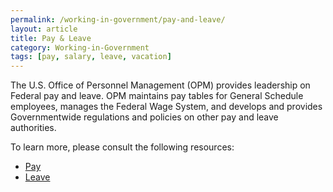 ```yaml
---
permalink: /working-in-government/pay-and-leave/
layout: article
title: Pay & Leave
category: Working-in-Government
tags: [pay, salary, leave, vacation]
---
```


The U.S. Office of Personnel Management (OPM) provides leadership on Federal pay and leave. OPM  maintains pay tables for General Schedule employees, manages the Federal Wage System, and develops and provides Governmentwide regulations and policies on other pay and leave authorities.

To learn more, please consult the following resources:

* [Pay](https://www.opm.gov/policy-data-oversight/pay-leave/pay-administration/ "opm.gov")
* [Leave](https://www.opm.gov/policy-data-oversight/pay-leave/leave-administration/ "opm.gov")
